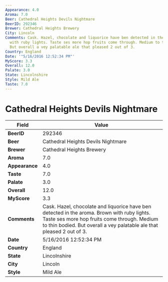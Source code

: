 ```yaml
---
Appearance: 4.0
Aroma: 7.0
Beer: Cathedral Heights Devils Nightmare
BeerID: 292346
Brewer: Cathedral Heights Brewery
City: Lincoln
Comments: Cask. Hazel, chocolate and liquorice have ben detected in the aroma. Brown
  with ruby lights. Taste ses more hop fruits come through. Medium to thin bodied.
  But overall a vey palatable ale that pleased 2 out of 3.
Country: England
Date: '"5/16/2016 12:52:34 PM"'
MyScore: 3.3
Overall: 12.0
Palate: 3.0
State: Lincolnshire
Style: Mild Ale
Taste: 7.0
---
```


# Cathedral Heights Devils Nightmare

| Field         | Value |
|---------------|-------|
| **BeerID** | 292346 |
| **Beer** | Cathedral Heights Devils Nightmare |
| **Brewer** | Cathedral Heights Brewery |
| **Aroma** | 7.0 |
| **Appearance** | 4.0 |
| **Taste** | 7.0 |
| **Palate** | 3.0 |
| **Overall** | 12.0 |
| **MyScore** | 3.3 |
| **Comments** | Cask. Hazel, chocolate and liquorice have ben detected in the aroma. Brown with ruby lights. Taste ses more hop fruits come through. Medium to thin bodied. But overall a vey palatable ale that pleased 2 out of 3. |
| **Date** | 5/16/2016 12:52:34 PM |
| **Country** | England |
| **State** | Lincolnshire |
| **City** | Lincoln |
| **Style** | Mild Ale |
